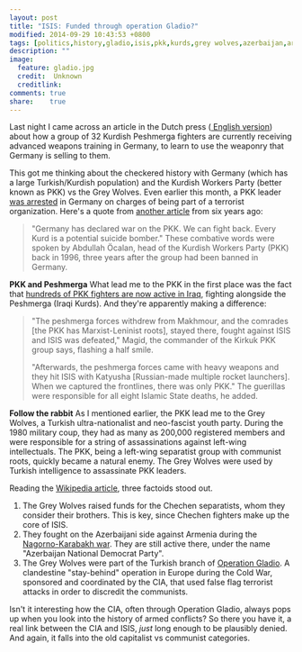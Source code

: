 ```yaml
---
layout: post
title: "ISIS: Funded through operation Gladio?"
modified: 2014-09-29 10:43:53 +0800
tags: [politics,history,gladio,isis,pkk,kurds,grey wolves,azerbaijan,armenia]
description: ""
image:
  feature: gladio.jpg
  credit:  Unknown
  creditlink: 
comments: true
share:    true
---
```

Last night I came across an article in the Dutch press (<a href="http://www.foxnews.com/world/2014/09/28/german-army-starts-training-32-kurdish-peshmerga-fighters-at-army-school-in/" target="_BLANK">
English version</a>) about how a group of 32 Kurdish Peshmerga fighters are currently receiving advanced weapons training in Germany, to learn to use the weaponry that Germany is selling
to them.

This got me thinking about the checkered history with Germany (which has a large Turkish/Kurdish population) and the Kurdish Workers Party (better known as PKK) vs the Grey Wolves. Even
earlier this month, a PKK leader <a href="http://english.alarabiya.net/en/News/world/2014/09/04/Germany-arrests-alleged-local-Kurdish-PKK-leader.html" target="_BLANK">was arrested</a> in
Germany on charges of being part of a terrorist organization. Here's a quote from <a href="http://www.tc-america.org/files/news/pdf/How_the_PKK_Operates_in_Europe.pdf" target="_BLANK">another
article</a> from six years ago:

> "Germany has declared war on the PKK. We can fight back. Every Kurd is a potential suicide bomber." These combative words were spoken by Abdullah Öcalan, head of the Kurdish Workers Party
> (PKK) back in 1996, three years after the group had been banned in Germany.

**PKK and Peshmerga**
What lead me to the PKK in the first place was the fact that <a href="https://news.vice.com/article/meet-the-pkk-terrorists-battling-the-islamic-state-on-the-frontlines-of-iraq">hundreds of
PKK fighters are now active in Iraq</a>, fighting alongside the Peshmerga (Iraqi Kurds). And they're apparently making a difference:

> "The peshmerga forces withdrew from Makhmour, and the comrades [the PKK has Marxist-Leninist roots], stayed there, fought against ISIS and ISIS was defeated," Magid, the commander of the
> Kirkuk PKK group says, flashing a half smile. 
>
> "Afterwards, the peshmerga forces came with heavy weapons and they hit ISIS with Katyusha [Russian-made multiple rocket launchers]. When we captured the frontlines, there was only PKK."
> The guerillas were responsible for all eight Islamic State deaths, he added.

**Follow the rabbit**
As I mentioned earlier, the PKK lead me to the Grey Wolves, a Turkish ultra-nationalist and neo-fascist youth party. During the 1980 military coup, they had as many as 200,000 registered
members and were responsible for a string of assassinations against left-wing intellectuals. The PKK, being a left-wing separatist group with communist roots, quickly became a natural
enemy. The Grey Wolves were used by Turkish intelligence to assassinate PKK leaders.

Reading the <a href="http://www.wikiwand.com/en/Grey_Wolves" target="_BLANK">Wikipedia article</a>, three factoids stood out.

1. The Grey Wolves raised funds for the Chechen separatists, whom they consider their brothers. This is key, since Chechen fighters make up the core of ISIS. 
2. They fought on the Azerbaijani side against Armenia during the <a href="/proxy-wars/" target="_BLANK">Nagorno-Karabakh war</a>. They are still active there, under the name
   "Azerbaijan National Democrat Party".
3. The Grey Wolves were part of the Turkish branch of <a href="http://www.wikiwand.com/en/Operation_Gladio" target="_BLANK">Operation Gladio</a>. A clandestine "stay-behind" operation
   in Europe during the Cold War, sponsored and coordinated by the CIA, that used false flag terrorist attacks in order to discredit the communists.

Isn't it interesting how the CIA, often through Operation Gladio, always pops up when you look into the history of armed conflicts? So there you have it, a real link between the CIA and
ISIS, *just* long enough to be plausibly denied. And again, it falls into the old capitalist vs communist categories.